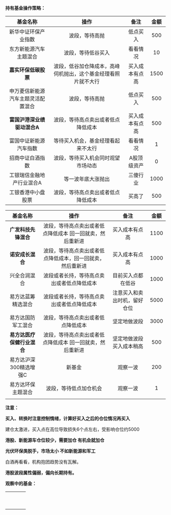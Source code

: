 **持有基金操作策略：**

|              基金名称              |                             操作                             |      备注      | 金额 |
| :--------------------------------: | :----------------------------------------------------------: | :------------: | :--: |
|        新华中证环保产业指数        |                        波段，等待高抛                        |    低点买入    | 500  |
|       东方新能源汽车主题混合       |                      波段，等待低谷买入                      |    看看情况    |  10  |
|        **嘉实环保低碳股票**        | 波段，低谷加仓降成本，高峰伺机抛出，这个基金经理看照片就不大行 | 买入成本有点高 | 1500 |
| 申万菱信新能源汽车主题灵活配置混合 |                        波段，等待高抛                        |    低点买入    | 500  |
|    **富国沪港深业绩驱动混合A**     |              波段，等待高点卖出或者低点降低成本              | 买入成本有点高 | 500  |
|       富国中证新能源汽车指数       |              等待买入机会，基金经理看起来不太行              |    看看情况    |  1   |
|          招商中证白酒指数          |              波段，等待买入机会同时观望市场动态              |  A股顶级资产   |  0   |
|     工银瑞信金融地产行业混合A      |                      等一波年底大涨抛出                      |    三傻行业    | 1000 |
|         工银香港中小盘股票         |              波段，等待高点卖出或者低点降低成本              |     买高了     | 500  |

|          基金名称          |                            操作                            |             备注             | 金额 |
| :------------------------: | :--------------------------------------------------------: | :--------------------------: | :--: |
|    **广发科技先锋混合**    | 波段，等待高点卖出或者低点降低成本 回一回就卖，然后重新进  |        买入成本有点高        | 1100 |
|      **诺安成长混合**      | 波段，等待高点卖出或者低点降低成本，回一回就卖，然后重新进 |        买入成本有点高        | 1000 |
|        兴全合润混合        |         波段或者长持，等待高点卖出或者低点降低成本         |      目前买入点都在低谷      | 1000 |
|     易方达蓝筹精选混合     |         波段或者长持，等待高点卖出或者低点降低成本         | 注意买入和卖出时机，留好仓位 | 5000 |
|     易方达国防军工混合     |             波段，等待高点卖出或者低点降低成本             |         坚定地做波段         | 3000 |
| **易方达医疗保健行业混合** | 波段，等待高点卖出或者低点降低成本 回一回就卖，然后重新进  |  坚定地做波段 买入成本稍高   | 500  |
|   易方达沪深300精选增强C   |                           新基金                           |           观察一波           | 200  |
|     易方达环保主题混合     |                   波段，等待低点加仓机会                   |           观察一波           |  1   |
|                            |                                                            |                              |      |

**注意：**

**买入、转换时注意控制情绪，计算好买入之后的仓位情况再买入**

建仓太激进，买入点在高位导致损失6个点左右，受影响仓位约5000

**港股、新能源车仓位较少，需要加仓 有机会就加仓**

 **光伏环保类脱手，市场太小  不如新能源和军工**

白酒再看看，机构抱团趋势没有瓦解。

**港股波段属性偏弱，偏向长期持有。**



**观察中的基金：**

|      |      |      |      |
| ---- | ---- | ---- | ---- |
|      |      |      |      |
|      |      |      |      |
|      |      |      |      |
|      |      |      |      |
|      |      |      |      |
|      |      |      |      |
|      |      |      |      |
|      |      |      |      |
|      |      |      |      |

